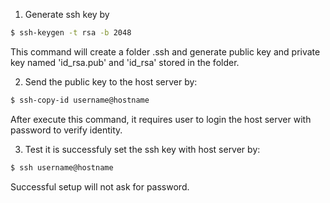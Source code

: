 1. Generate ssh key by
```bash
$ ssh-keygen -t rsa -b 2048
```
This command will create a folder .ssh and generate public key and private key named 'id_rsa.pub' and 'id_rsa' stored in the folder. 

2. Send the public key to the host server by:
```bash
$ ssh-copy-id username@hostname
```
After execute this command, it requires user to login the host server with password to verify identity.

3. Test it is successfuly set the ssh key with host server by:
```bash
$ ssh username@hostname
```
Successful setup will not ask for password.